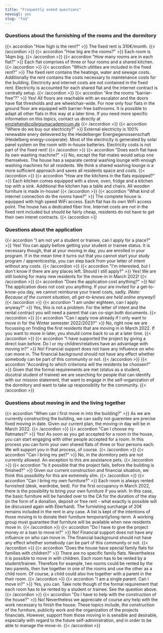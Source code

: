 ```yaml
---
title: "Frequently asked questions"
novoigl: yes
slug: "faq"
---
```



### Questions about the furnishing of the rooms and the dormitory

{{< accordion "How high is the rent?" >}}
The fixed rent is 310€/month.
{{< /accordion >}}
{{< accordion "How big are the rooms?" >}}
Each room is 14qm big.
{{< /accordion >}}
{{< accordion "How many rooms are in each flat?" >}}
Each flat comprises of three or four rooms and a shared kitchen.
{{< /accordion >}}
{{< accordion "Which utilities are included in the fixed rent?" >}}
The fixed rent contains the heatings, water and sewage costs. Additionally the rent contains the costs necessary to maintenance costs for the building. Electricity and internet costs are not contained in the fixed rent. Electricity is accounted for each shared flat and the internet contract is centrally setup.
{{< /accordion >}}
{{< accordion "Are the rooms “barrier-free”?" >}}
Yes! All floors are reachable with an escalator and the doors have flat thresholds and are wheelchair-wide. For now only four flats in the ground floor are equipped with barrier-free bathrooms. It is possible to adapt all other flats in this way at a later time. If you need more specific information on this topics, contact us directly at einziehen@collegiumacademicum.de
{{< /accordion >}}
{{< accordion "Where do we buy our electricity?" >}}
External electricity is 100% renewable enery delievered by the Heidelberger Energiegenossenschaft (Heidelberg energy-cooperate). Most of the electricity is generated by solar panel system on the room with in-house batteries. Electricity costs is not part of the fixed rent!
{{< /accordion >}}
{{< accordion "Does each flat have its own washing machine?" >}}
No, except the flat-mates would setup one themselves. The house has a separate central washing lounge with enough washing machines for all residents. We think a shared washing lounge is a more sufficient approach and saves all residents space and costs.
{{< /accordion >}}
{{< accordion "How are the kitchens in the flats equipped?" >}}
Each kitchen comes equipped with a stove, oven, fridge and a kitchen top with a sink. Additional the kitchen has a table and chairs. All wooden furniture is made in-house!
{{< /accordion >}}
{{< accordion "What kind of internet connection do the rooms have?" >}}
The complete house is equipped with high speed WiFi access. Each flat has its own WiFi access point. The house has a dedicated fiber line. Internet costs are not in the fixed rent included but should be fairly cheap, residents do not have to get their own interet contracts.
{{< /accordion >}}

### Questions about the application

{{< accordion "I am not yet a student or trainee, can I apply for a place?" >}}
Yes! You can apply before getting your student or trainee status. It is necessary though, that at your moving in day, you are enrolled in your program. If in the mean time it turns out that you cannot start your study program / apprenticeship, you can step back from your letter of intent without any costs.
{{< /accordion >}}
{{< accordion "I'm interested, but I don't know if there are any places left. Should I still apply?" >}}
Yes! We are still looking for many new residents for the move-in in March 2022!
{{< /accordion >}}
{{< accordion "Does the application cost anything?" >}}
No! The application does not cost you anything. If your are invited for a get-to-know-you day, we cannot reimburse your travel costs, sadly. *(Note: Because of the current situation, all get-to-knows are held online anyway!)*
{{< /accordion >}}
{{< accordion "I am under eighteen, can I apply anyway?" >}}
Yes, this is not a problem. For the letter of intent and the rental contract you will need a parent that can co-sign both documents.
{{< /accordion >}}
{{< accordion "Can I apply now already if I only want to move in for the Winter semester 2022/2023?" >}}
No, right now we are focussing on finding the first residents that are moving in in March 2022. If you want to move in later, you should come back to us at a later time.
{{< /accordion >}}
{{< accordion "I have supported the project by giving a direct loan before. Do I or my children/relatives have an advantage with moving in?" >}}
No! Financial support does not have any influence on who can move in. The financial background should not have any effect whether somebody  can be part of this community or not.
{{< /accordion >}}
{{< accordion "According to which criterions will the residents be choosen?" >}}
Given that the formal requirements are met (status as a student, docotral student of trainee) we are searching for people that can identify with our mission statement, that want to engage in the self-organization of the dormitory and want to take up responsiblity for the community.
{{< /accordion >}}

### Questions about moving in and the living together

{{< accordion "When can I first move in into the building?" >}}
As we are currently constructing the building, we can sadly not guarentee are precise fixed moving in date. Given our current plan, the moving-in day will be in March 2022.
{{< /accordion >}}
{{< accordion "Can I choose my flatmates?" >}}
Yes! As soon as you get accepted for a room in the house, you can start engaging with other people accepted for a room. In this process you can form your own shared flats of three or four persons each. We will support you in that process, of course.
{{< /accordion >}}
{{< accordion "Can I bring my pet?" >}}
No, in the dormitory pets are not currently allowed. An exception to this are assistance pets.
{{< /accordion >}}
{{< accordion "Is it possible that the project fails, before the building is finished?" >}}
Given our current construction and financial situation, we think this possibility for this are extremely slim.
{{< /accordion >}}
{{< accordion "Can I bring my own furniture?" >}}
Each room is always rented furnished (desk, wardrobe, bed). For the first occupancy in March 2022, there is the possibility to bring your own furniture if you wish. In this case, the basic furniture will be handed over to the CA for the duration of the stay (in the form of a donation, deposit or free rent - what exactly is possible will be discussed again with Eberhard). The furnishing surcharge of 20€ remains included in the rent in any case. A list is kept of the intentions of those moving in to donate their furniture temporarily/long-term. A working group must guarantee that furniture will be available when new residents move in.
{{< /accordion >}}
{{< accordion "Do I have to give the project money or a loan to move in?" >}}
No! Financial support does not have any influence on who can move in. The financial background should not have any effect whether somebody  can be part of this community or not.
{{< /accordion >}}
{{< accordion "Does the house have special family flats for families with children?" >}}
There are no specific family flats. Nevertheless it is possible to move in with children. Each room has to be rented by a student/trainee. Therefore for example, two rooms could be rented by the two parents, then live together in one of the rooms and use the other as a child room. Of course, a child could also live together with a parent in the their room.
{{< /accordion >}}
{{< accordion "I am a single parent. Can I move in?" >}}
Yes, you can. Take note though of the formal requirement that each room has to be rented by a student or trainee. See the question above.
{{< /accordion >}}
{{< accordion "Do I have to help with the construction of the house?" >}}
No! Nevertheless we appreciate of course any help with the work necessary to finish the house. These topics include, the construction of the furniture, publicity work and the organization of the projects financials. However, support from those moving in is sensible and desirable, especially with regard to the future self-administration, and in order to be able to manage the move-in.
{{< /accordion >}}
